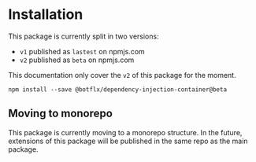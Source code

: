# Installation

This package is currently split in two versions:
- `v1` published as `lastest` on npmjs.com
- `v2` published as `beta` on npmjs.com

This documentation only cover the `v2` of this package for the moment.

```shell
npm install --save @botflx/dependency-injection-container@beta
```

## Moving to monorepo

This package is currently moving to a monorepo structure.
In the future, extensions of this package will be published in the same repo
as the main package.
